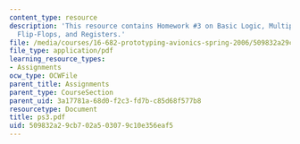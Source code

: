 ```yaml
---
content_type: resource
description: 'This resource contains Homework #3 on Basic Logic, Multiplexers, Latches,
  Flip-Flops, and Registers.'
file: /media/courses/16-682-prototyping-avionics-spring-2006/509832a29cb702a503079c10e356eaf5_ps3.pdf
file_type: application/pdf
learning_resource_types:
- Assignments
ocw_type: OCWFile
parent_title: Assignments
parent_type: CourseSection
parent_uid: 3a17781a-68d0-f2c3-fd7b-c85d68f577b8
resourcetype: Document
title: ps3.pdf
uid: 509832a2-9cb7-02a5-0307-9c10e356eaf5
---
```


